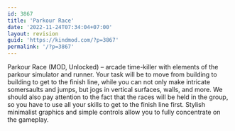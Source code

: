 ```yaml
---
id: 3867
title: 'Parkour Race'
date: '2022-11-24T07:34:04+07:00'
layout: revision
guid: 'https://kindmod.com/?p=3867'
permalink: '/?p=3867'
---
```


Parkour Race (MOD, Unlocked) – arcade time-killer with elements of the parkour simulator and runner. Your task will be to move from building to building to get to the finish line, while you can not only make intricate somersaults and jumps, but jogs in vertical surfaces, walls, and more. We should also pay attention to the fact that the races will be held in the group, so you have to use all your skills to get to the finish line first. Stylish minimalist graphics and simple controls allow you to fully concentrate on the gameplay.